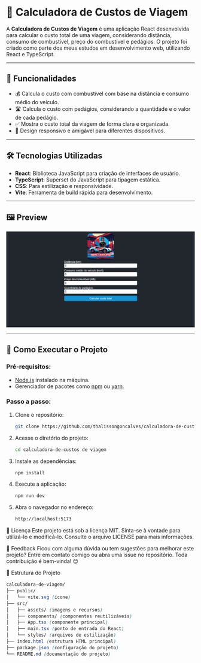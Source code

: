 # 🚗 Calculadora de Custos de Viagem

A **Calculadora de Custos de Viagem** é uma aplicação React desenvolvida para calcular o custo total de uma viagem, considerando distância, consumo de combustível, preço do combustível e pedágios. O projeto foi criado como parte dos meus estudos em desenvolvimento web, utilizando React e TypeScript.

---

## 🎯 **Funcionalidades**
- 💰 Calcula o custo com combustível com base na distância e consumo médio do veículo.
- 🛣️ Calcula o custo com pedágios, considerando a quantidade e o valor de cada pedágio.
- ✅ Mostra o custo total da viagem de forma clara e organizada.
- 📱 Design responsivo e amigável para diferentes dispositivos.

---

## 🛠 **Tecnologias Utilizadas**
- **React**: Biblioteca JavaScript para criação de interfaces de usuário.
- **TypeScript**: Superset do JavaScript para tipagem estática.
- **CSS**: Para estilização e responsividade.
- **Vite**: Ferramenta de build rápida para desenvolvimento.

---

## 🖼 **Preview**

![Calculadora de Custos de Viagem](./src/assets/preview.png)

---

## 🚀 **Como Executar o Projeto**

### Pré-requisitos:
- [Node.js](https://nodejs.org/) instalado na máquina.
- Gerenciador de pacotes como [npm](https://www.npmjs.com/) ou [yarn](https://yarnpkg.com/).

### Passo a passo:
1. Clone o repositório:
   ```bash
   git clone https://github.com/thalissongoncalves/calculadora-de-custos-de-viagem

2. Acesse o diretório do projeto:
   ```bash
   cd calculadora-de-custos de viagem

3. Instale as dependências:
   ```bash
   npm install

4. Execute a aplicação:
   ```bash
   npm run dev

5. Abra o navegador no endereço:
   ```bash
   http://localhost:5173

📄 Licença
Este projeto está sob a licença MIT. Sinta-se à vontade para utilizá-lo e modificá-lo.
Consulte o arquivo LICENSE para mais informações.

💬 Feedback Ficou com alguma dúvida ou tem sugestões para melhorar este projeto? Entre em contato comigo ou abra uma issue no repositório. Toda contribuição é bem-vinda! 😊

📁 Estrutura do Projeto
   ```scss
   calculadora-de-viagem/
   ├── public/
   │   └── vite.svg (ícone)
   ├── src/
   │   ├── assets/ (imagens e recursos)
   │   ├── components/ (componentes reutilizáveis)
   │   ├── App.tsx (componente principal)
   │   ├── main.tsx (ponto de entrada do React)
   │   └── styles/ (arquivos de estilização)
   ├── index.html (estrutura HTML principal)
   ├── package.json (configuração do projeto)
   └── README.md (documentação do projeto)